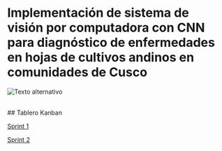 # Implementación de sistema de visión por computadora con CNN para diagnóstico de enfermedades en hojas de cultivos andinos en comunidades de Cusco
![Texto alternativo](https://img.freepik.com/premium-photo/robot-hand-holding-small-plants-with-environment-icon_296091-7706.jpg)

<br>
## Tablero Kanban
<br>

[Sprint 1](https://app.asana.com/1/1110263497108613/project/1211417566709710/board/1211417623865614)
<br>

[Sprint 2](https://app.asana.com/1/1110263497108613/project/1211417594384707/list/1211417654109355)




